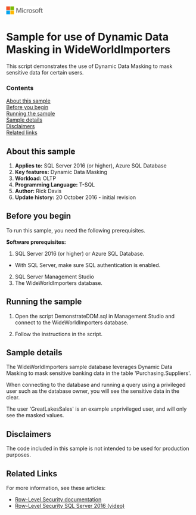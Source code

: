 ![](./media/solutions-microsoft-logo-small.png)
# Sample for use of Dynamic Data Masking in WideWorldImporters

This script demonstrates the use of Dynamic Data Masking to mask sensitive data for certain users.


### Contents

[About this sample](#about-this-sample)<br/>
[Before you begin](#before-you-begin)<br/>
[Running the sample](#run-this-sample)<br/>
[Sample details](#sample-details)<br/>
[Disclaimers](#disclaimers)<br/>
[Related links](#related-links)<br/>


<a name=about-this-sample></a>

## About this sample

<!-- Delete the ones that don't apply -->
1. **Applies to:** SQL Server 2016 (or higher), Azure SQL Database
1. **Key features:** Dynamic Data Masking
1. **Workload:** OLTP
1. **Programming Language:** T-SQL
1. **Author:** Rick Davis
1. **Update history:** 20 October 2016 - initial revision

<a name=before-you-begin></a>

## Before you begin

To run this sample, you need the following prerequisites.

**Software prerequisites:**

<!-- Examples -->
1. SQL Server 2016 (or higher) or Azure SQL Database.
 - With SQL Server, make sure SQL authentication is enabled.
2. SQL Server Management Studio
3. The WideWorldImporters database.

<a name=run-this-sample></a>

## Running the sample

1. Open the script DemonstrateDDM.sql in Management Studio and connect to the WideWorldImporters database.

2. Follow the instructions in the script.

## Sample details

The WideWorldImporters sample database leverages Dynamic Data Masking to mask sensitive banking data in the table 'Purchasing.Suppliers'.

When connecting to the database and running a query using a privileged user such as the database owner, you will see the sensitive data in the clear.

The user 'GreatLakesSales' is an example unprivileged user, and will only see the masked values.

<a name=disclaimers></a>

## Disclaimers
The code included in this sample is not intended to be used for production purposes.

<a name=related-links></a>

## Related Links
For more information, see these articles:
- [Row-Level Security documentation](https://msdn.microsoft.com/library/dn765131.aspx)
- [Row-Level Security SQL Server 2016 (video)](https://channel9.msdn.com/Events/DataDriven/SQLServer2016/Row-Level-Security)
